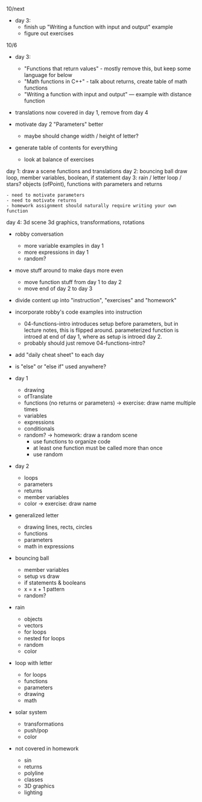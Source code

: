 10/next
- day 3:
    - finish up "Writing a function with input and output" example
    - figure out exercises


10/6
- day 3:
    - "Functions that return values"    - mostly remove this, but keep some language for below
    - "Math functions in C++"           - talk about returns, create table of math functions
    - "Writing a function with input and output" — example with distance function

- translations now covered in day 1, remove from day 4
- motivate day 2 "Parameters" better
    - maybe should change width / height of letter?

- generate table of contents for everything
    - look at balance of exercises

day 1: draw a scene
    functions and translations
day 2: bouncing ball
    draw loop, member variables, boolean, if statement
day 3: rain / letter loop / stars?
    objects (ofPoint), functions with parameters and returns

    - need to motivate parameters
    - need to motivate returns
    - homework assignment should naturally require writing your own function

day 4: 3d scene
    3d graphics, transformations, rotations


- robby conversation
    - more variable examples in day 1
    - more expressions in day 1
    - random?

- move stuff around to make days more even
    - move function stuff from day 1 to day 2
    - move end of day 2 to day 3
- divide content up into "instruction", "exercises" and "homework"
- incorporate robby's code examples into instruction
    - 04-functions-intro introduces setup before parameters, but in lecture notes, this is flipped around. parameterized function is introed at end of day 1, where as setup is introed day 2.
    - probably should just remove 04-functions-intro?

- add "daily cheat sheet" to each day
- is "else" or "else if" used anywhere?

- day 1
    - drawing
    - ofTranslate
    - functions (no returns or parameters)
        -> exercise: draw name multiple times
    - variables
    - expressions
    - conditionals
    - random?
    -> homework: draw a random scene
        - use functions to organize code
        - at least one function must be called more than once
        - use random 

- day 2
    - loops
    - parameters
    - returns
    - member variables
    - color
        -> exercise: draw name


- generalized letter
    - drawing lines, rects, circles
    - functions
    - parameters
    - math in expressions
- bouncing ball
    - member variables
    - setup vs draw
    - if statements & booleans
    - x = x + 1 pattern
    - random?
- rain
    - objects
    - vectors
    - for loops
    - nested for loops
    - random
    - color
- loop with letter
    - for loops
    - functions
    - parameters
    - drawing
    - math
- solar system
    - transformations
    - push/pop
    - color

- not covered in homework
    - sin
    - returns
    - polyline
    - classes
    - 3D graphics
    - lighting
